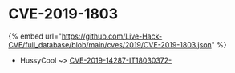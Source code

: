 # CVE-2019-1803
{% embed url="https://github.com/Live-Hack-CVE/full_database/blob/main/cves/2019/CVE-2019-1803.json" %}

* HussyCool ~> [CVE-2019-14287-IT18030372-](https://www.alice-snow.ru/2019/database/cve-2019-1803/cve-2019-14287-it18030372--hussycool)